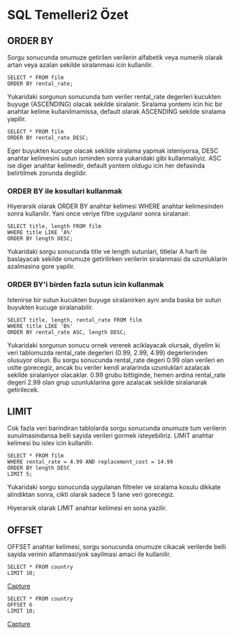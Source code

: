 # SQL Temelleri2 Özet

## ORDER BY

Sorgu sonucunda onumuze getirilen verilerin alfabetik veya numerik olarak artan veya azalan sekilde siralanmasi icin kullanilir.

```
SELECT * FROM film
ORDER BY rental_rate;
```

Yukaridaki sorgunun sonucunda tum veriler rental_rate degerleri kucukten buyuge (ASCENDING) olacak sekilde siralanir. Siralama yontemi icin hic bir anahtar kelime kullanilmamissa, default olarak ASCENDING sekilde siralama yapilir.

```
SELECT * FROM film
ORDER BY rental_rate DESC;
```

Eger buyukten kucuge olacak sekilde siralama yapmak isteniyorsa, DESC anahtar kelimesini sutun isminden sonra yukaridaki gibi kullanmaliyiz. ASC ise diger anahtar kelimedir, default yontem oldugu icin her defasinda belirtilmek zorunda degildir.

### ORDER BY ile kosullari kullanmak

Hiyerarsik olarak ORDER BY anahtar kelimesi WHERE anahtar kelimesinden sonra kullanilir. Yani once veriye filtre uygulanir sonra siralanair.

```
SELECT title, length FROM film
WHERE title LIKE 'A%'
ORDER BY length DESC;
```

Yukaridaki sorgu sonucunda title ve length sutunlari, titlelar A harfi ile baslayacak sekilde onumuze getirilirken verilerin siralanmasi da uzunluklarin azalmasina gore yapilir.

### ORDER BY'i birden fazla sutun icin kullanmak

Istenirse bir sutun kucukten buyuge siralanirken ayni anda baska bir sutun buyukten kucuge siralanabilir.

```
SELECT title, length, rental_rate FROM film
WHERE title LIKE 'B%'
ORDER BY rental_rate ASC, length DESC;
```

Yukaridaki sorgunun sonucu ornek vererek aciklayacak olursak, diyelim ki veri tablomuzda rental_rate degerleri (0.99, 2.99, 4.99) degerlerinden olusuyor olsun. Bu sorgu sonucunda rental_rate degeri 0.99 olan verileri en ustte gorecegiz, ancak bu veriler kendi aralarinda uzunluklari azalacak sekilde siralaniyor olacaklar. 0.99 grubu bittiginde, hemen ardina rental_rate degeri 2.99 olan grup uzunluklarina gore azalacak sekilde siralanarak getirilecek.

## LIMIT

Cok fazla veri barindiran tablolarda sorgu sonucunda onumuze tum verilerin sunulmasindansa belli sayida verileri gormek isteyebiliriz. LIMIT anahtar kelimesi bu islev icin kullanilir.

```
SELECT * FROM film
WHERE rental_rate = 4.99 AND replacement_cost = 14.99
ORDER BY length DESC
LIMIT 5;
```

Yukaridaki sorgu sonucunda uygulanan filtreler ve siralama kosulu dikkate alindiktan sonra, cikti olarak sadece 5 tane veri gorecegiz.

Hiyerarsik olarak LIMIT anahtar kelimesi en sona yazilir.

## OFFSET

OFFSET anahtar kelimesi, sorgu sonucunda onumuze cikacak verilerde belli sayida verinin atlanmasi/yok sayilmasi amaci ile kullanilir.

```
SELECT * FROM country
LIMIT 10;
```
[Capture](C:\Users\okako\Desktop\TEST\SQLOdev\offset1.PNG)

```
SELECT * FROM country
OFFSET 6
LIMIT 10;
```
[Capture](C:\Users\okako\Desktop\TEST\SQLOdev\offset2.PNG)